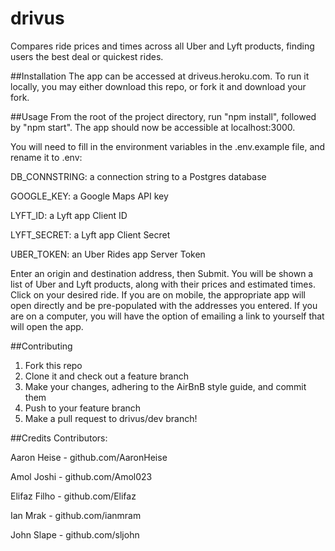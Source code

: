 # drivus
Compares ride prices and times across all Uber and Lyft products, finding users the best deal or quickest rides.

##Installation
The app can be accessed at driveus.heroku.com.  To run it locally, you may either download this repo, or fork it and download your fork.

##Usage
From the root of the project directory, run "npm install", followed by "npm start".  The app should now be accessible at localhost:3000.  

You will need to fill in the environment variables in the .env.example file, and rename it to .env:

DB_CONNSTRING: a connection string to a Postgres database

GOOGLE_KEY: a Google Maps API key

LYFT_ID: a Lyft app Client ID

LYFT_SECRET: a Lyft app Client Secret

UBER_TOKEN: an Uber Rides app Server Token

Enter an origin and destination address, then Submit.  You will be shown a list of Uber and Lyft products, along with their prices and estimated times.  Click on your desired ride.  If you are on mobile, the appropriate app will open directly and be pre-populated with the addresses you entered.  If you are on a computer, you will have the option of emailing a link to yourself that will open the app.

##Contributing
1.  Fork this repo
2.  Clone it and check out a feature branch
3.  Make your changes, adhering to the AirBnB style guide, and commit them
4.  Push to your feature branch
5.  Make a pull request to drivus/dev branch!

##Credits
Contributors:

Aaron Heise  -  github.com/AaronHeise

Amol Joshi  -  github.com/Amol023

Elifaz Filho  -  github.com/Elifaz

Ian Mrak  -  github.com/ianmram

John Slape  -  github.com/sljohn
